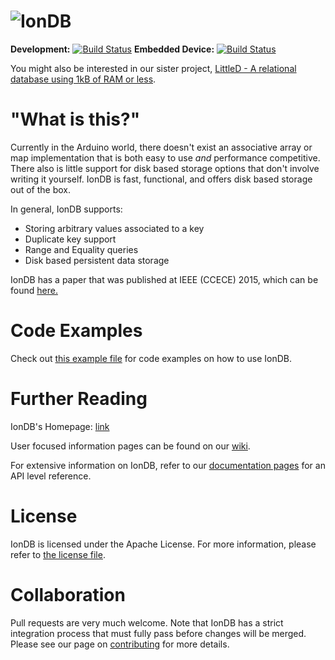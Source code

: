 ![IonDB](https://cdn.rawgit.com/iondbproject/iondb/development/documentation/doxygen/iondb_logo_final.svg)
=========

**Development:** [![Build Status](http://ci.iondb.org/buildStatus/icon?job=iondb-pc-full)](http://ci.iondb.org/job/iondb-pc-full/)
**Embedded Device:** [![Build Status](http://ci.iondb.org/buildStatus/icon?job=iondb-device)](http://ci.iondb.org/job/iondb-device/)

You might also be interested in our sister project, [LittleD - A relational database using 1kB of RAM or less](https://github.com/graemedouglas/LittleD).

# "What is this?"

Currently in the Arduino world, there doesn't exist an associative array or map implementation that is both easy to use *and* performance competitive. There also is little support for disk based storage options that don't involve writing it yourself. IonDB is fast, functional, and offers disk based storage out of the box.

In general, IonDB supports:

* Storing arbitrary values associated to a key
* Duplicate key support
* Range and Equality queries
* Disk based persistent data storage

IonDB has a paper that was published at IEEE (CCECE) 2015, which can be found [here.](http://ieeexplore.ieee.org/xpl/articleDetails.jsp?reload=true&tp=&arnumber=7129178)

# Code Examples

Check out [this example file](examples/iondb_example.ino) for code examples on how to use IonDB.

# Further Reading

IonDB's Homepage: [link](http://iondb.org)

User focused information pages can be found on our [wiki](https://github.com/iondbproject/iondb/wiki).

For extensive information on IonDB, refer to our [documentation pages](http://iondb.org/) for an API level reference.

# License

IonDB is licensed under the Apache License. For more information, please refer to [the license file](LICENSE.md).

# Collaboration

Pull requests are very much welcome. Note that IonDB has a strict integration process that must fully pass before changes will be merged. Please see our page on [contributing](https://github.com/iondbproject/iondb/wiki/Contributing-and-Development-on-IonDB) for more details.

